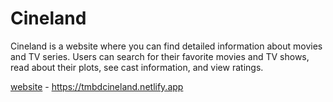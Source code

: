 # Cineland

Cineland is a website where you can find detailed information about movies and TV series. Users can search for their favorite movies and TV shows, read about their plots, see cast information, and view ratings.

[website](https://tmbdcineland.netlify.app) - https://tmbdcineland.netlify.app
